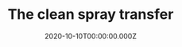 ---
title: "The clean spray transfer"
record_id: 34368348/vpsmRNkSs?autoplay=0&muted=0&loop=0
type: medal
date: 2020-10-10T00:00:00.000Z
collection: clips
---